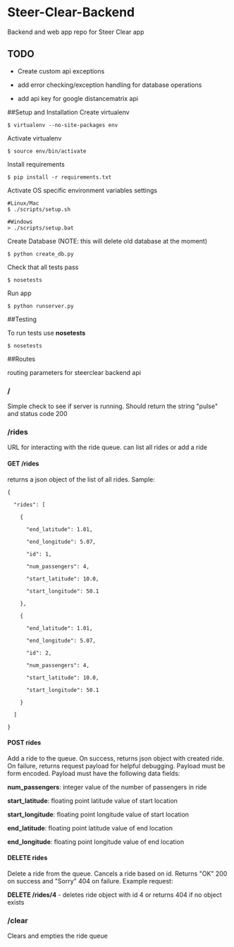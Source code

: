 # Steer-Clear-Backend
Backend and web app repo for Steer Clear app

## TODO

* Create custom api exceptions

* add error checking/exception handling for database operations

* add api key for google distancematrix api

##Setup and Installation
Create virtualenv

`$ virtualenv --no-site-packages env`

Activate virtualenv

`$ source env/bin/activate`

Install requirements

`$ pip install -r requirements.txt`

Activate OS specific environment variables settings

    #Linux/Mac
    $ ./scripts/setup.sh
   
    #Windows
    > ./scripts/setup.bat

Create Database (NOTE: this will delete old database at the moment)

`$ python create_db.py`

Check that all tests pass

`$ nosetests`

Run app

`$ python runserver.py`

##Testing

To run tests use **nosetests**

`$ nosetests`

##Routes

routing parameters for steerclear backend api

### /

Simple check to see if server is running. Should return the string "pulse" and status code 200

### /rides

URL for interacting with the ride queue. can list all rides or add a ride

#### GET /rides

returns a json object of the list of all rides. Sample:

    {
      
      "rides": [
        
        {
          
          "end_latitude": 1.01, 
          
          "end_longitude": 5.07, 
          
          "id": 1, 
          
          "num_passengers": 4, 
                
          "start_latitude": 10.0, 
          
          "start_longitude": 50.1
        
        }, 
        
        {
        
          "end_latitude": 1.01, 
        
          "end_longitude": 5.07, 
        
          "id": 2, 
        
          "num_passengers": 4, 
            
          "start_latitude": 10.0, 
        
          "start_longitude": 50.1
        
        }
      
      ]

    }

#### POST rides

Add a ride to the queue. On success, returns json object with created ride. On failure, returns request payload for helpful debugging. Payload must be form encoded. Payload must have the following data fields:

**num_passengers**: integer value of the number of passengers in ride

**start_latitude**: floating point latitude value of start location

**start_longitude**: floating point longitude value of start location

**end_latitude**: floating point latitude value of end location

**end_longitude**: floating point longitude value of end location

#### DELETE rides

Delete a ride from the queue. Cancels a ride based on id. Returns "OK" 200 on success and "Sorry" 404 on failure. Example request:

**DELETE /rides/4** - deletes ride object with id 4 or returns 404 if no object exists

### /clear

Clears and empties the ride queue

